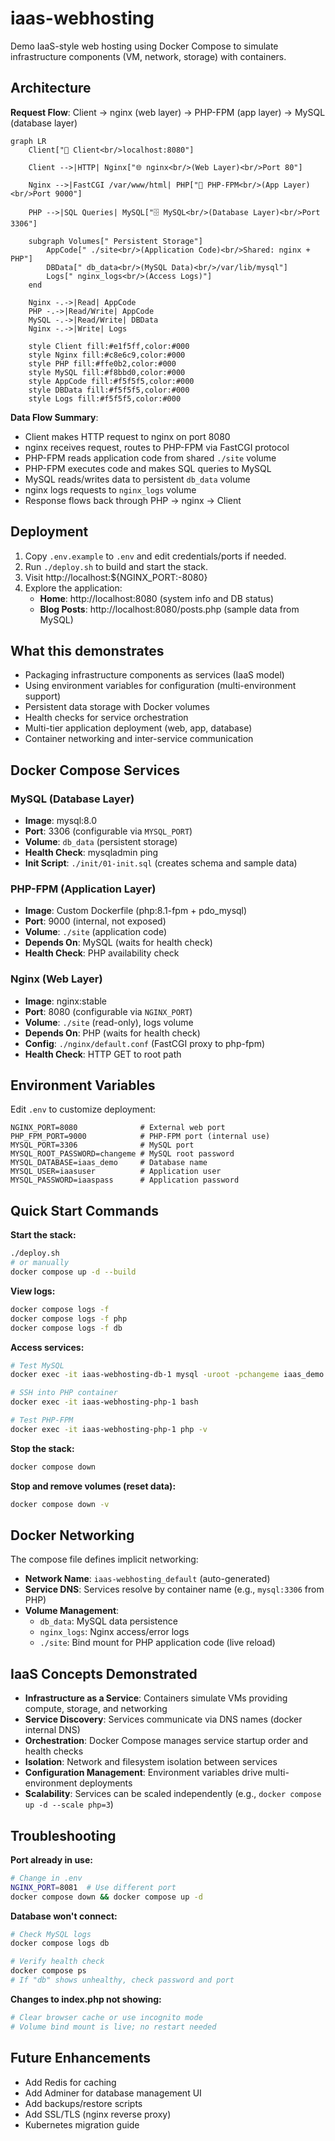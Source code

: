 # iaas-webhosting

Demo IaaS-style web hosting using Docker Compose to simulate infrastructure components (VM, network, storage) with containers.

## Architecture

**Request Flow**: Client → nginx (web layer) → PHP-FPM (app layer) → MySQL (database layer)

```mermaid
graph LR
    Client["👤 Client<br/>localhost:8080"]
    
    Client -->|HTTP| Nginx["🌐 nginx<br/>(Web Layer)<br/>Port 80"]
    
    Nginx -->|FastCGI /var/www/html| PHP["🐘 PHP-FPM<br/>(App Layer)<br/>Port 9000"]
    
    PHP -->|SQL Queries| MySQL["🗄️ MySQL<br/>(Database Layer)<br/>Port 3306"]
    
    subgraph Volumes[" Persistent Storage"]
        AppCode[" ./site<br/>(Application Code)<br/>Shared: nginx + PHP"]
        DBData[" db_data<br/>(MySQL Data)<br/>/var/lib/mysql"]
        Logs[" nginx_logs<br/>(Access Logs)"]
    end
    
    Nginx -.->|Read| AppCode
    PHP -.->|Read/Write| AppCode
    MySQL -.->|Read/Write| DBData
    Nginx -.->|Write| Logs
    
    style Client fill:#e1f5ff,color:#000
    style Nginx fill:#c8e6c9,color:#000
    style PHP fill:#ffe0b2,color:#000
    style MySQL fill:#f8bbd0,color:#000
    style AppCode fill:#f5f5f5,color:#000
    style DBData fill:#f5f5f5,color:#000
    style Logs fill:#f5f5f5,color:#000
```

**Data Flow Summary**:
- Client makes HTTP request to nginx on port 8080
- nginx receives request, routes to PHP-FPM via FastCGI protocol
- PHP-FPM reads application code from shared `./site` volume
- PHP-FPM executes code and makes SQL queries to MySQL
- MySQL reads/writes data to persistent `db_data` volume
- nginx logs requests to `nginx_logs` volume
- Response flows back through PHP → nginx → Client

## Deployment

1. Copy `.env.example` to `.env` and edit credentials/ports if needed.
2. Run `./deploy.sh` to build and start the stack.
3. Visit http://localhost:${NGINX_PORT:-8080}
4. Explore the application:
   - **Home**: http://localhost:8080 (system info and DB status)
   - **Blog Posts**: http://localhost:8080/posts.php (sample data from MySQL)

## What this demonstrates

- Packaging infrastructure components as services (IaaS model)
- Using environment variables for configuration (multi-environment support)
- Persistent data storage with Docker volumes
- Health checks for service orchestration
- Multi-tier application deployment (web, app, database)
- Container networking and inter-service communication

## Docker Compose Services

### MySQL (Database Layer)
- **Image**: mysql:8.0
- **Port**: 3306 (configurable via `MYSQL_PORT`)
- **Volume**: `db_data` (persistent storage)
- **Health Check**: mysqladmin ping
- **Init Script**: `./init/01-init.sql` (creates schema and sample data)

### PHP-FPM (Application Layer)
- **Image**: Custom Dockerfile (php:8.1-fpm + pdo_mysql)
- **Port**: 9000 (internal, not exposed)
- **Volume**: `./site` (application code)
- **Depends On**: MySQL (waits for health check)
- **Health Check**: PHP availability check

### Nginx (Web Layer)
- **Image**: nginx:stable
- **Port**: 8080 (configurable via `NGINX_PORT`)
- **Volume**: `./site` (read-only), logs volume
- **Depends On**: PHP (waits for health check)
- **Config**: `./nginx/default.conf` (FastCGI proxy to php-fpm)
- **Health Check**: HTTP GET to root path

## Environment Variables

Edit `.env` to customize deployment:

```env
NGINX_PORT=8080              # External web port
PHP_FPM_PORT=9000            # PHP-FPM port (internal use)
MYSQL_PORT=3306              # MySQL port
MYSQL_ROOT_PASSWORD=changeme # MySQL root password
MYSQL_DATABASE=iaas_demo     # Database name
MYSQL_USER=iaasuser          # Application user
MYSQL_PASSWORD=iaaspass      # Application password
```

## Quick Start Commands

**Start the stack:**
```bash
./deploy.sh
# or manually
docker compose up -d --build
```

**View logs:**
```bash
docker compose logs -f
docker compose logs -f php
docker compose logs -f db
```

**Access services:**
```bash
# Test MySQL
docker exec -it iaas-webhosting-db-1 mysql -uroot -pchangeme iaas_demo

# SSH into PHP container
docker exec -it iaas-webhosting-php-1 bash

# Test PHP-FPM
docker exec -it iaas-webhosting-php-1 php -v
```

**Stop the stack:**
```bash
docker compose down
```

**Stop and remove volumes (reset data):**
```bash
docker compose down -v
```

## Docker Networking

The compose file defines implicit networking:
- **Network Name**: `iaas-webhosting_default` (auto-generated)
- **Service DNS**: Services resolve by container name (e.g., `mysql:3306` from PHP)
- **Volume Management**:
  - `db_data`: MySQL data persistence
  - `nginx_logs`: Nginx access/error logs
  - `./site`: Bind mount for PHP application code (live reload)

## IaaS Concepts Demonstrated

- **Infrastructure as a Service**: Containers simulate VMs providing compute, storage, and networking
- **Service Discovery**: Services communicate via DNS names (docker internal DNS)
- **Orchestration**: Docker Compose manages service startup order and health checks
- **Isolation**: Network and filesystem isolation between services
- **Configuration Management**: Environment variables drive multi-environment deployments
- **Scalability**: Services can be scaled independently (e.g., `docker compose up -d --scale php=3`)

## Troubleshooting

**Port already in use:**
```bash
# Change in .env
NGINX_PORT=8081  # Use different port
docker compose down && docker compose up -d
```

**Database won't connect:**
```bash
# Check MySQL logs
docker compose logs db

# Verify health check
docker compose ps
# If "db" shows unhealthy, check password and port
```

**Changes to index.php not showing:**
```bash
# Clear browser cache or use incognito mode
# Volume bind mount is live; no restart needed
```

## Future Enhancements

- Add Redis for caching
- Add Adminer for database management UI
- Add backups/restore scripts
- Add SSL/TLS (nginx reverse proxy)
- Kubernetes migration guide
